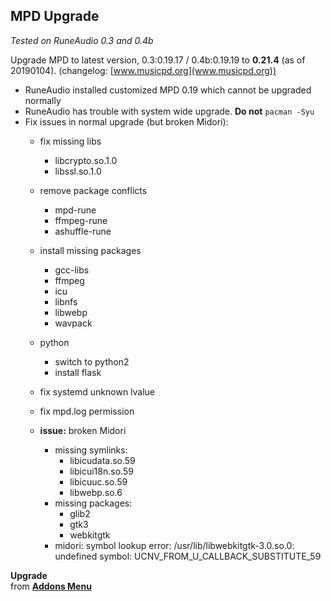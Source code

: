 MPD Upgrade
---
_Tested on RuneAudio 0.3 and 0.4b_

Upgrade MPD to latest version, 0.3:0.19.17 / 0.4b:0.19.19 to **0.21.4** (as of 20190104). (changelog: [www.musicpd.org](www.musicpd.org))
- RuneAudio installed customized MPD 0.19 which cannot be upgraded normally
- RuneAudio has trouble with system wide upgrade. **Do not** `pacman -Syu`
- Fix issues in normal upgrade (but broken Midori):
	- fix missing libs
		- libcrypto.so.1.0
		- libssl.so.1.0
	- remove package conflicts
		- mpd-rune
		- ffmpeg-rune
		- ashuffle-rune
	- install missing packages
		- gcc-libs
		- ffmpeg
		- icu
		- libnfs
		- libwebp
		- wavpack
	- python
		- switch to python2
		- install flask
	- fix systemd unknown lvalue
	- fix mpd.log permission
	
	- **issue:** broken Midori
		- missing symlinks:
			- libicudata.so.59
			- libicui18n.so.59
			- libicuuc.so.59
			- libwebp.so.6
		- missing packages:
			- glib2
			- gtk3
			- webkitgtk
		- midori: symbol lookup error: /usr/lib/libwebkitgtk-3.0.so.0: undefined symbol: UCNV_FROM_U_CALLBACK_SUBSTITUTE_59

**Upgrade**  
from [**Addons Menu**](https://github.com/rern/RuneAudio_Addons)
